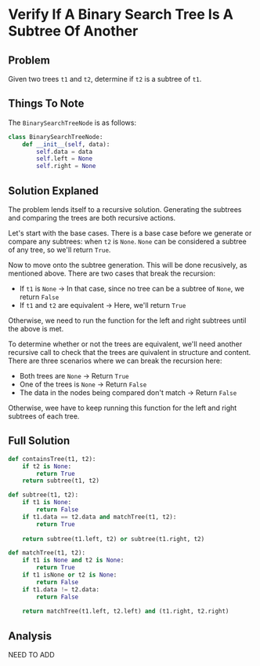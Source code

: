 # Verify If A Binary Search Tree Is A Subtree Of Another

## Problem

Given two trees `t1` and `t2`, determine if `t2` is a subtree of `t1`.

## Things To Note

The `BinarySearchTreeNode` is as follows:

```python
class BinarySearchTreeNode:
    def __init__(self, data):
        self.data = data
        self.left = None
        self.right = None
```

## Solution Explaned

The problem lends itself to a recursive solution. Generating the subtrees and comparing the trees are both recursive actions.

Let's start with the base cases. There is a base case before we generate or compare any subtrees: when `t2` is `None`.
`None` can be considered a subtree of any tree, so we'll return `True`.

Now to move onto the subtree generation. This will be done recusively, as mentioned above. There are two cases that break the recursion:

- If `t1` is `None` -> In that case, since no tree can be a subtree of `None`, we return `False`
- If `t1` and `t2` are equivalent -> Here, we'll return `True`

Otherwise, we need to run the function for the left and right subtrees until the above is met.

To determine whether or not the trees are equivalent, we'll need another recursive call to check that
the trees are quivalent in structure and content. There are three scenarios where we can break the recursion here:

- Both trees are `None` -> Return `True`
- One of the trees is `None` -> Return `False`
- The data in the nodes being compared don't match -> Return `False`

Otherwise, wee have to keep running this function for the left and right subtrees of each tree.

## Full Solution

```python
def containsTree(t1, t2):
    if t2 is None:
        return True
    return subtree(t1, t2)

def subtree(t1, t2):
    if t1 is None:
        return False
    if t1.data == t2.data and matchTree(t1, t2):
        return True
    
    return subtree(t1.left, t2) or subtree(t1.right, t2)

def matchTree(t1, t2):
    if t1 is None and t2 is None:
        return True
    if t1 isNone or t2 is None:
        return False
    if t1.data != t2.data:
        return False
    
    return matchTree(t1.left, t2.left) and (t1.right, t2.right)
```

## Analysis

NEED TO ADD
